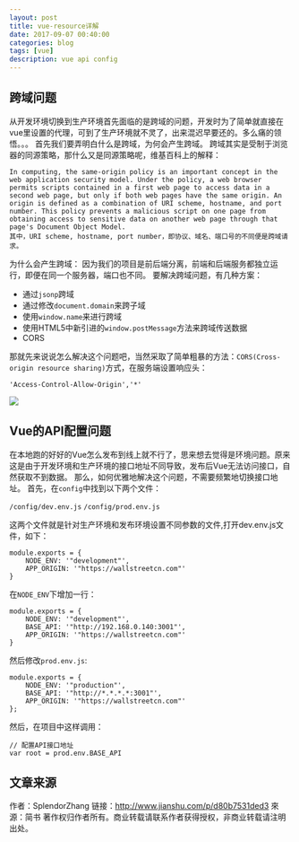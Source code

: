 ```yaml
---
layout: post
title: vue-resource详解
date: 2017-09-07 00:40:00
categories: blog
tags: [vue]
description: vue api config
---
```


## 跨域问题

从开发环境切换到生产环境首先面临的是跨域的问题，开发时为了简单就直接在vue里设置的代理，可到了生产环境就不灵了，出来混迟早要还的。多么痛的领悟。。。
首先我们要弄明白什么是跨域，为何会产生跨域。
跨域其实是受制于浏览器的同源策略，那什么又是同源策略呢，维基百科上的解释：

    In computing, the same-origin policy is an important concept in the web application security model. Under the policy, a web browser permits scripts contained in a first web page to access data in a second web page, but only if both web pages have the same origin. An origin is defined as a combination of URI scheme, hostname, and port number. This policy prevents a malicious script on one page from obtaining access to sensitive data on another web page through that page's Document Object Model.
    其中，URI scheme, hostname, port number，即协议、域名、端口号的不同便是跨域请求。

为什么会产生跨域：
因为我们的项目是前后端分离，前端和后端服务都独立运行，即便在同一个服务器，端口也不同。
要解决跨域问题，有几种方案：

* 通过`jsonp`跨域
* 通过修改`document.domain`来跨子域
* 使用`window.name`来进行跨域
* 使用HTML5中新引进的`window.postMessage`方法来跨域传送数据
* CORS

那就先来说说怎么解决这个问题吧，当然采取了简单粗暴的方法：`CORS(Cross-origin resource sharing)`方式，在服务端设置响应头：

    'Access-Control-Allow-Origin','*'

<img src="//upload-images.jianshu.io/upload_images/2815894-52b525e6a8ffe38e.png?imageMogr2/auto-orient/strip%7CimageView2/2/w/1240" data-original-src="http://upload-images.jianshu.io/upload_images/2815894-52b525e6a8ffe38e.png?imageMogr2/auto-orient/strip%7CimageView2/2" style="cursor: zoom-in;">


## Vue的API配置问题

在本地跑的好好的Vue怎么发布到线上就不行了，思来想去觉得是环境问题。原来这是由于开发环境和生产环境的接口地址不同导致，发布后Vue无法访问接口，自然获取不到数据。
那么，如何优雅地解决这个问题，不需要频繁地切换接口地址。
首先，在`config`中找到以下两个文件：

`/config/dev.env.js`
`/config/prod.env.js`

这两个文件就是针对生产环境和发布环境设置不同参数的文件,打开dev.env.js文件，如下：

    module.exports = {
        NODE_ENV: '"development"',
        APP_ORIGIN: '"https://wallstreetcn.com"'
    }

在`NODE_ENV`下增加一行：

    module.exports = {
        NODE_ENV: '"development"',
        BASE_API: '"http://192.168.0.140:3001"',
        APP_ORIGIN: '"https://wallstreetcn.com"'
    }

然后修改`prod.env.js`:

    module.exports = {
        NODE_ENV: '"production"',
        BASE_API: '"http://*.*.*.*:3001"',
        APP_ORIGIN: '"https://wallstreetcn.com"'
    };

然后，在项目中这样调用：

    // 配置API接口地址
    var root = prod.env.BASE_API

## 文章来源

作者：SplendorZhang
链接：http://www.jianshu.com/p/d80b7531ded3
來源：简书
著作权归作者所有。商业转载请联系作者获得授权，非商业转载请注明出处。